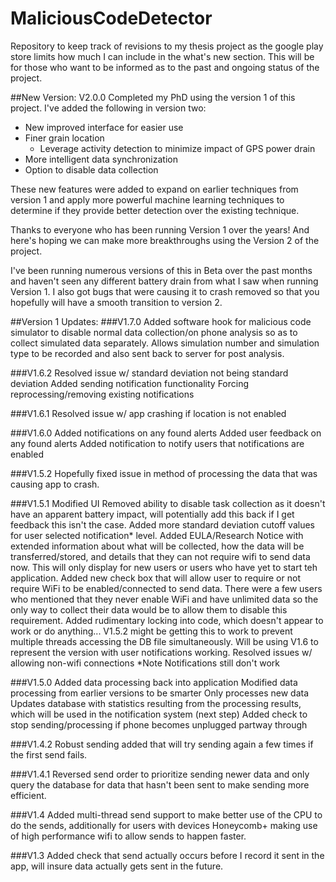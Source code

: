 MaliciousCodeDetector
=====================

Repository to keep track of revisions to my thesis project as the google play store limits how much I can include in the what's new section. This will be for those who want to be informed as to the past and ongoing status of the project.

##New Version: V2.0.0
Completed my PhD using the version 1 of this project. I've added the following in version two:

* New improved interface for easier use
* Finer grain location
	* Leverage activity detection to minimize impact of GPS power drain
* More intelligent data synchronization
* Option to disable data collection

These new features were added to expand on earlier techniques from version 1 and apply more powerful machine learning techniques to determine if they provide better detection over the existing technique.

Thanks to everyone who has been running Version 1 over the years! And here's hoping we can make more breakthroughs using the Version 2 of the project.

I've been running numerous versions of this in Beta over the past months and haven't seen any different battery drain from what I saw when running Version 1. I also got bugs that were causing it to crash removed so that you hopefully will have a smooth transition to version 2.

##Version 1 Updates:
###V1.7.0
Added software hook for malicious code simulator to disable normal data collection/on phone analysis so as to collect simulated data separately. Allows simulation number and simulation type to be recorded and also sent back to server for post analysis.

###V1.6.2
Resolved issue w/ standard deviation not being standard deviation
Added sending notification functionality
Forcing reprocessing/removing existing notifications

###V1.6.1
Resolved issue w/ app crashing if location is not enabled

###V1.6.0
Added notifications on any found alerts
Added user feedback on any found alerts
Added notification to notify users that notifications are enabled

###V1.5.2
Hopefully fixed issue in method of processing the data that was causing app to crash.

###V1.5.1
Modified UI
Removed ability to disable task collection as it doesn't have an apparent battery impact, will potentially add this back if I get feedback this isn't the case.
Added more standard deviation cutoff values for user selected notification* level.
Added EULA/Research Notice with extended information about what will be collected, how the data will be transferred/stored, and details that they can not require wifi to send data now. This will only display for new users or users who have yet to start teh application.
Added new check box that will allow user to require or not require WiFi to be enabled/connected to send data. There were a few users who mentioned that they never enable WiFi and have unlimited data so the only way to collect their data would be to allow them to disable this requirement.
Added rudimentary locking into code, which doesn't appear to work or do anything... V1.5.2 might be getting this to work to prevent multiple threads accessing the DB file simultaneously. Will be using V1.6 to represent the version with user notifications working.
Resolved issues w/ allowing non-wifi connections
*Note Notifications still don't work



###V1.5.0
Added data processing back into application
Modified data processing from earlier versions to be smarter
Only processes new data
Updates database with statistics resulting from the processing results, which will be used in the notification system (next step)
Added check to stop sending/processing if phone becomes unplugged partway through

###V1.4.2
Robust sending added that will try sending again a few times if the first send fails.

###V1.4.1
Reversed send order to prioritize sending newer data and only query the database for data that hasn't been sent to make sending more efficient.

###V1.4
Added multi-thread send support to make better use of the CPU to do the sends, additionally for users with devices Honeycomb+ making use of high performance wifi to allow sends to happen faster.

###V1.3
Added check that send actually occurs before I record it sent in the app, will insure data actually gets sent in the future.
